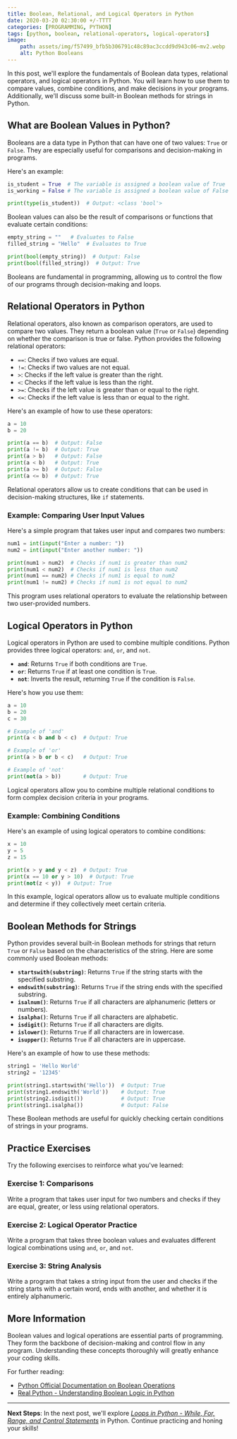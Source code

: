 ```yaml
---
title: Boolean, Relational, and Logical Operators in Python 
date: 2020-03-20 02:30:00 +/-TTTT
categories: [PROGRAMMING, PYTHON]
tags: [python, boolean, relational-operators, logical-operators]
image:
    path: assets/img/f57499_bfb5b306791c48c89ac3ccdd9d943c06~mv2.webp
    alt: Python Booleans
---
```


In this post, we'll explore the fundamentals of Boolean data types, relational operators, and logical operators in Python. You will learn how to use them to compare values, combine conditions, and make decisions in your programs. Additionally, we'll discuss some built-in Boolean methods for strings in Python.

## What are Boolean Values in Python?

Booleans are a data type in Python that can have one of two values: `True` or `False`. They are especially useful for comparisons and decision-making in programs.

Here's an example:

```python
is_student = True  # The variable is assigned a boolean value of True
is_working = False # The variable is assigned a boolean value of False

print(type(is_student))  # Output: <class 'bool'>
```

Boolean values can also be the result of comparisons or functions that evaluate certain conditions:

```python
empty_string = ""   # Evaluates to False
filled_string = "Hello"  # Evaluates to True

print(bool(empty_string))  # Output: False
print(bool(filled_string))  # Output: True
```

Booleans are fundamental in programming, allowing us to control the flow of our programs through decision-making and loops.

## Relational Operators in Python

Relational operators, also known as comparison operators, are used to compare two values. They return a boolean value (`True` or `False`) depending on whether the comparison is true or false. Python provides the following relational operators:

- `==`: Checks if two values are equal.
- `!=`: Checks if two values are not equal.
- `>`: Checks if the left value is greater than the right.
- `<`: Checks if the left value is less than the right.
- `>=`: Checks if the left value is greater than or equal to the right.
- `<=`: Checks if the left value is less than or equal to the right.

Here's an example of how to use these operators:

```python
a = 10
b = 20

print(a == b)  # Output: False
print(a != b)  # Output: True
print(a > b)   # Output: False
print(a < b)   # Output: True
print(a >= b)  # Output: False
print(a <= b)  # Output: True
```

Relational operators allow us to create conditions that can be used in decision-making structures, like `if` statements.

### Example: Comparing User Input Values

Here's a simple program that takes user input and compares two numbers:

```python
num1 = int(input("Enter a number: "))
num2 = int(input("Enter another number: "))

print(num1 > num2)  # Checks if num1 is greater than num2
print(num1 < num2)  # Checks if num1 is less than num2
print(num1 == num2) # Checks if num1 is equal to num2
print(num1 != num2) # Checks if num1 is not equal to num2
```

This program uses relational operators to evaluate the relationship between two user-provided numbers.

## Logical Operators in Python

Logical operators in Python are used to combine multiple conditions. Python provides three logical operators: `and`, `or`, and `not`.

- **`and`**: Returns `True` if both conditions are `True`.
- **`or`**: Returns `True` if at least one condition is `True`.
- **`not`**: Inverts the result, returning `True` if the condition is `False`.

Here's how you use them:

```python
a = 10
b = 20
c = 30

# Example of 'and'
print(a < b and b < c)  # Output: True

# Example of 'or'
print(a > b or b < c)   # Output: True

# Example of 'not'
print(not(a > b))       # Output: True
```

Logical operators allow you to combine multiple relational conditions to form complex decision criteria in your programs.

### Example: Combining Conditions

Here's an example of using logical operators to combine conditions:

```python
x = 10
y = 5
z = 15

print(x > y and y < z)  # Output: True
print(x == 10 or y > 10)  # Output: True
print(not(z < y))  # Output: True
```

In this example, logical operators allow us to evaluate multiple conditions and determine if they collectively meet certain criteria.

## Boolean Methods for Strings

Python provides several built-in Boolean methods for strings that return `True` or `False` based on the characteristics of the string. Here are some commonly used Boolean methods:

- **`startswith(substring)`**: Returns `True` if the string starts with the specified substring.
- **`endswith(substring)`**: Returns `True` if the string ends with the specified substring.
- **`isalnum()`**: Returns `True` if all characters are alphanumeric (letters or numbers).
- **`isalpha()`**: Returns `True` if all characters are alphabetic.
- **`isdigit()`**: Returns `True` if all characters are digits.
- **`islower()`**: Returns `True` if all characters are in lowercase.
- **`isupper()`**: Returns `True` if all characters are in uppercase.

Here's an example of how to use these methods:

```python
string1 = 'Hello World'
string2 = '12345'

print(string1.startswith('Hello'))  # Output: True
print(string1.endswith('World'))    # Output: True
print(string2.isdigit())            # Output: True
print(string1.isalpha())            # Output: False
```

These Boolean methods are useful for quickly checking certain conditions of strings in your programs.

## Practice Exercises

Try the following exercises to reinforce what you've learned:

### Exercise 1: Comparisons
Write a program that takes user input for two numbers and checks if they are equal, greater, or less using relational operators.

### Exercise 2: Logical Operator Practice
Write a program that takes three boolean values and evaluates different logical combinations using `and`, `or`, and `not`.

### Exercise 3: String Analysis
Write a program that takes a string input from the user and checks if the string starts with a certain word, ends with another, and whether it is entirely alphanumeric.

## More Information

Boolean values and logical operations are essential parts of programming. They form the backbone of decision-making and control flow in any program. Understanding these concepts thoroughly will greatly enhance your coding skills.

For further reading:
- [Python Official Documentation on Boolean Operations](https://docs.python.org/3/library/stdtypes.html#boolean-operations-and-or-not)
- [Real Python - Understanding Boolean Logic in Python](https://realpython.com/python-boolean/)

---

**Next Steps**: In the next post, we'll explore [*Loops in Python - While, For, Range, and Control Statements*](https://gaaspkm.online/posts/conditional-statements-python) in Python. Continue practicing and honing your skills!
